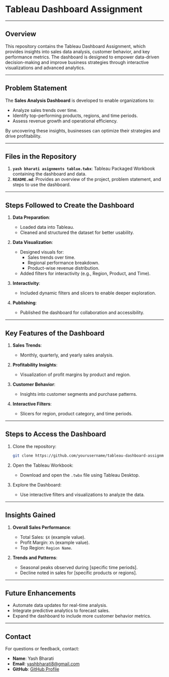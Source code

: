 
# Tableau Dashboard Assignment

---

## Overview

This repository contains the Tableau Dashboard Assignment, which provides insights into sales data analysis, customer behavior, and key performance metrics. The dashboard is designed to empower data-driven decision-making and improve business strategies through interactive visualizations and advanced analytics.

---

## Problem Statement

The **Sales Analysis Dashboard** is developed to enable organizations to:
- Analyze sales trends over time.
- Identify top-performing products, regions, and time periods.
- Assess revenue growth and operational efficiency.

By uncovering these insights, businesses can optimize their strategies and drive profitability.

---

## Files in the Repository

1. **`yash bharati asignments tablue.twbx`**: Tableau Packaged Workbook containing the dashboard and data.
2. **`README.md`**: Provides an overview of the project, problem statement, and steps to use the dashboard.

---

## Steps Followed to Create the Dashboard

1. **Data Preparation**:
   - Loaded data into Tableau.
   - Cleaned and structured the dataset for better usability.

2. **Data Visualization**:
   - Designed visuals for:
     - Sales trends over time.
     - Regional performance breakdown.
     - Product-wise revenue distribution.
   - Added filters for interactivity (e.g., Region, Product, and Time).

3. **Interactivity**:
   - Included dynamic filters and slicers to enable deeper exploration.

4. **Publishing**:
   - Published the dashboard for collaboration and accessibility.

---

## Key Features of the Dashboard

1. **Sales Trends**:
   - Monthly, quarterly, and yearly sales analysis.

2. **Profitability Insights**:
   - Visualization of profit margins by product and region.

3. **Customer Behavior**:
   - Insights into customer segments and purchase patterns.

4. **Interactive Filters**:
   - Slicers for region, product category, and time periods.

---

## Steps to Access the Dashboard

1. Clone the repository:
   ```bash
   git clone https://github.com/yourusername/tableau-dashboard-assignment.git
   ```

2. Open the Tableau Workbook:
   - Download and open the `.twbx` file using Tableau Desktop.

3. Explore the Dashboard:
   - Use interactive filters and visualizations to analyze the data.

---

## Insights Gained

1. **Overall Sales Performance**:
   - Total Sales: `$X` (example value).
   - Profit Margin: `X%` (example value).
   - Top Region: `Region Name`.

2. **Trends and Patterns**:
   - Seasonal peaks observed during [specific time periods].
   - Decline noted in sales for [specific products or regions].

---

## Future Enhancements

- Automate data updates for real-time analysis.
- Integrate predictive analytics to forecast sales.
- Expand the dashboard to include more customer behavior metrics.

---

## Contact

For questions or feedback, contact:
- **Name**: Yash Bharati
- **Email**: yashbharati8@gmail.com
- **GitHub**: [GitHub Profile](https://github.com/Yaashbhharati)

